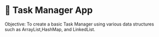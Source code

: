 # 📝 Task Manager App

Objective: To create a basic Task Manager using various data structures such as ArrayList,HashMap, and LinkedList.
